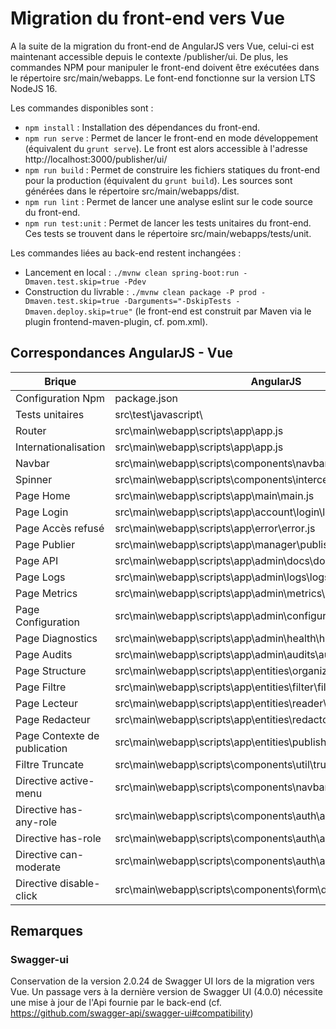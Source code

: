# Migration du front-end vers Vue

A la suite de la migration du front-end de AngularJS vers Vue, celui-ci est maintenant accessible depuis le contexte /publisher/ui.
De plus, les commandes NPM pour manipuler le front-end doivent être exécutées dans le répertoire src/main/webapps. Le font-end fonctionne sur la version LTS NodeJS 16.

Les commandes disponibles sont :
- `npm install` : Installation des dépendances du front-end.
- `npm run serve` : Permet de lancer le front-end en mode développement (équivalent du `grunt serve`). Le front est alors accessible à l'adresse http://localhost:3000/publisher/ui/
- `npm run build` : Permet de construire les fichiers statiques du front-end pour la production (équivalent du `grunt build`). Les sources sont générées dans le répertoire src/main/webapps/dist.
- `npm run lint` : Permet de lancer une analyse eslint sur le code source du front-end.
- `npm run test:unit` : Permet de lancer les tests unitaires du front-end. Ces tests se trouvent dans le répertoire src/main/webapps/tests/unit.

Les commandes liées au back-end restent inchangées : 
- Lancement en local : `./mvnw clean spring-boot:run -Dmaven.test.skip=true -Pdev`
- Construction du livrable : `./mvnw clean package -P prod -Dmaven.test.skip=true -Darguments="-DskipTests -Dmaven.deploy.skip=true"` (le front-end est construit par Maven via le plugin frontend-maven-plugin, cf. pom.xml).

## Correspondances AngularJS - Vue

| Brique | AngularJS | Vue |
| ------ | ------ | ------ |
| Configuration Npm | package.json | src\main\webapp\package.json |
| Tests unitaires | src\test\javascript\ | src\main\webapp\tests\unit |
| Router | src\main\webapp\scripts\app\app.js | src\main\webapp\src\router\index.js |
| Internationalisation | src\main\webapp\scripts\app\app.js | src\main\webapp\src\i18n\index.js |
| Navbar | src\main\webapp\scripts\components\navbar\navbar.controller.js | src\main\webapp\src\components\navbar\NavBar.vue |
| Spinner | src\main\webapp\scripts\components\interceptors\loadingSpinner.js | src\main\webapp\src\components\spinner\Spinner.vue |
| Page Home | src\main\webapp\scripts\app\main\main.js | src\main\webapp\src\views\Home.vue |
| Page Login | src\main\webapp\scripts\app\account\login\login.js | src\main\webapp\src\views\account\login\Login.vue |
| Page Accès refusé | src\main\webapp\scripts\app\error\error.js | src\main\webapp\src\views\error\AccessDenied.vue |
| Page Publier | src\main\webapp\scripts\app\manager\publish\publish.js | src\main\webapp\src\views\manager\publish\Publish.vue |
| Page API | src\main\webapp\scripts\app\admin\docs\docs.js | src\main\webapp\src\views\admin\docs\AdminDocs.vue |
| Page Logs | src\main\webapp\scripts\app\admin\logs\logs.js | src\main\webapp\src\views\admin\logs\AdminLogs.vue |
| Page Metrics | src\main\webapp\scripts\app\admin\metrics\metrics.js | src\main\webapp\src\views\admin\metrics\AdminMetrics.vue |
| Page Configuration | src\main\webapp\scripts\app\admin\configuration\configuration.js | src\main\webapp\src\views\admin\configuration\AdminConfiguration.vue |
| Page Diagnostics | src\main\webapp\scripts\app\admin\health\health.js | src\main\webapp\src\views\admin\heath\AdminHealth.vue |
| Page Audits | src\main\webapp\scripts\app\admin\audits\audits.js | src\main\webapp\src\views\admin\audits\AdminAudits.vue |
| Page Structure | src\main\webapp\scripts\app\entities\organization\organization.js | src\main\webapp\src\views\entities\organization\Organization.vue |
| Page Filtre | src\main\webapp\scripts\app\entities\filter\filter.js | src\main\webapp\src\views\entities\filter\Filter.vue |
| Page Lecteur | src\main\webapp\scripts\app\entities\reader\reader.js | src\main\webapp\src\views\entities\reader\Reader.vue |
| Page Redacteur | src\main\webapp\scripts\app\entities\redactor\redactor.js | src\main\webapp\src\views\entities\redactor\Redactor.vue |
| Page Contexte de publication | src\main\webapp\scripts\app\entities\publisher\publisher.js | src\main\webapp\src\views\entities\publisher\Publisher.vue |
| Filtre Truncate | src\main\webapp\scripts\components\util\truncate.filter.js | src\main\webapp\src\services\util\TruncateUtils.js |
| Directive active-menu | src\main\webapp\scripts\components\navbar\navbar.directive.js | src\main\webapp\src\directives\NavbarDirective.js |
| Directive has-any-role | src\main\webapp\scripts\components\auth\authority.directive.js | src\main\webapp\src\directives\HasAnyRoleDirective.js |
| Directive has-role | src\main\webapp\scripts\components\auth\authority.directive.js | src\main\webapp\src\directives\HasRoleDirective.js |
| Directive can-moderate | src\main\webapp\scripts\components\auth\authority.directive.js | src\main\webapp\src\directives\CanModerateDirective.js |
| Directive disable-click | src\main\webapp\scripts\components\form\disableClick.directive.js | src\main\webapp\src\directives\DisableClickDirective.js |

## Remarques

### Swagger-ui

Conservation de la version 2.0.24 de Swagger UI lors de la migration vers Vue.
Un passage vers à la dernière version de Swagger UI (4.0.0) nécessite une mise à jour de l'Api fournie par le back-end (cf. https://github.com/swagger-api/swagger-ui#compatibility)
